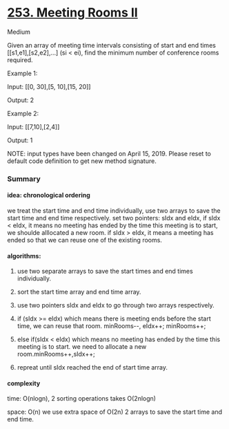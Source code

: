 # [253. Meeting Rooms II](https://leetcode.com/problems/meeting-rooms-ii/)

Medium

 
Given an array of meeting time intervals consisting of start and end times [[s1,e1],[s2,e2],...] (si < ei), find the minimum number of conference rooms required.

Example 1:

Input: [[0, 30],[5, 10],[15, 20]]

Output: 2

Example 2:

Input: [[7,10],[2,4]]

Output: 1

NOTE: input types have been changed on April 15, 2019. Please reset to default code definition to get new method signature.

### Summary

#### idea: chronological ordering

we treat the start time and end time individually, use two arrays to save the start time and end time respectively. set two pointers: sIdx and eIdx, if sIdx < eIdx, it means no meeting has ended by the time this meeting is to start, we shoulde alllocated a new room. if sIdx > eIdx, it means a meeting has ended so that we can reuse one of the existing rooms.

#### algorithms:

1. use two separate arrays to save the start times and end times individually.

2. sort the start time array and end time array.

3. use two pointers sIdx and eIdx to go through two arrays respectively.

4. if (sIdx >= eIdx) which means there is meeting ends before the start time, we can reuse that room. minRooms--, eIdx++; minRooms++;

5. else if(sIdx < eIdx) which means no meeting has ended by the time this meeting is to start. we need to allocate a new room.minRooms++,sIdx++;

6. repreat until sIdx reached the end of start time array.

#### complexity

time: O(nlogn), 2 sorting operations takes O(2nlogn)

space: O(n) we use extra space of O(2n) 2 arrays to save the start time and end time.
